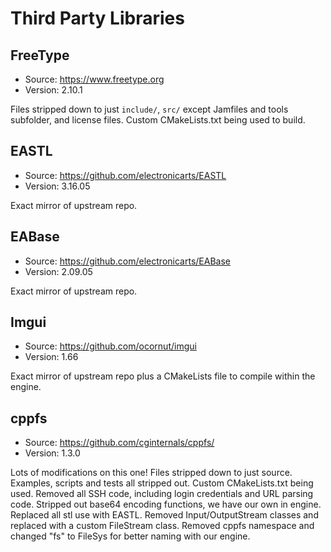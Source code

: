 # Third Party Libraries

## FreeType

- Source: https://www.freetype.org
- Version: 2.10.1

Files stripped down to just `include/`, `src/` except Jamfiles and tools subfolder, and license files. Custom CMakeLists.txt being used to build. 

## EASTL

- Source: https://github.com/electronicarts/EASTL
- Version: 3.16.05

Exact mirror of upstream repo.

## EABase

- Source: https://github.com/electronicarts/EABase 
- Version: 2.09.05

Exact mirror of upstream repo.

## Imgui

- Source: https://github.com/ocornut/imgui
- Version: 1.66

Exact mirror of upstream repo plus a CMakeLists file to compile within the engine.

## cppfs

- Source: https://github.com/cginternals/cppfs/
- Version: 1.3.0

Lots of modifications on this one! Files stripped down to just source. Examples, scripts and tests all stripped out. Custom CMakeLists.txt being used. Removed all SSH code, including login credentials and URL parsing code. Stripped out base64 encoding functions, we have our own in engine. Replaced all stl use with EASTL. Removed Input/OutputStream classes and replaced with a custom FileStream class. Removed cppfs namespace and changed "fs" to FileSys for better naming with our engine.